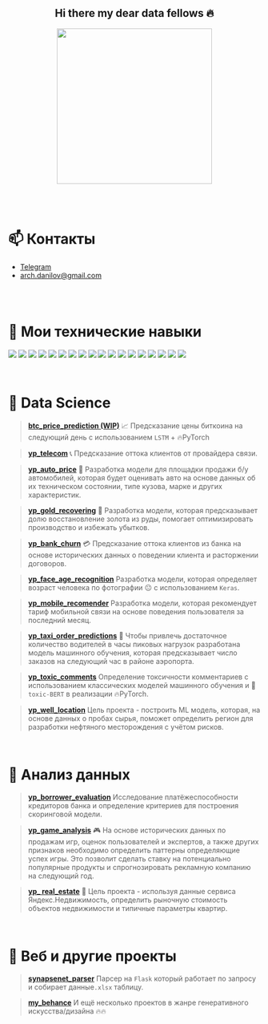 <br>
<br>
<h2 align="center">
Hi there my dear data fellows 🔥
</h2>

<div id="gif" align="center">
  <img src="https://media.tenor.com/GOj9ZF_-ZOcAAAAM/cat.gif" width="310"/>
</div>
<br>
<br>
<br>



<h1> 📫 Контакты </h1>

- [Telegram](https://t.me/ddanilov0)    
- [arch.danilov@gmail.com](arch.danilov@gmail.com)

<br>



<br>

<h1>🔧 Мои технические навыки</h1>
<!-- flat-square -->

<p align="left">
<img src="https://img.shields.io/badge/Numpy-darkblue.svg?style=for-the-badge&logo=numpy&logoColor=darkviolet&color=0d1117" />
<img src="https://img.shields.io/badge/Pandas-%23150458.svg?style=for-the-badge&logo=pandas&logoColor=darkblue&color=0d1117" />
<img src="https://img.shields.io/badge/Plotly-%233F4F75.svg?style=for-the-badge&logo=plotly&logoColor=darkblue&color=0d1117" />
<img src="https://img.shields.io/badge/SciPy-%230C55A5.svg?style=for-the-badge&logo=scipy&logoColor=blue&color=0d1117" />
<img src="https://img.shields.io/badge/PostgreSQL-%23316192.svg?style=for-the-badge&logo=postgresql&logoColor=blue&color=0d1117" />
<img src="https://img.shields.io/badge/Python-3670A0?style=for-the-badge&logo=python&logoColor=blue&color=0d1117" />
<img src="https://img.shields.io/badge/Excel-darkgreen?style=for-the-badge&logo=microsoft-excel&logoColor=green&color=0d1117" />
<img src="https://img.shields.io/badge/Tableau-E97627?style=for-the-badge&logo=Tableau&logoColor=yellow&color=0d1117" />
<img src="https://img.shields.io/badge/PowerBI-E97627?style=for-the-badge&logo=PowerBI&logoColor=oranged&color=0d1117" />
<img src="https://img.shields.io/badge/Sklearn-%23F7931E.svg?style=for-the-badge&logo=scikit-learn&logoColor=orange&color=0d1117" />
<img src="https://img.shields.io/badge/postman-orange.svg?style=for-the-badge&logo=postman&logoColor=orange&color=0d1117" />
<img src="https://img.shields.io/badge/jupyter-orange.svg?style=for-the-badge&logo=jupyter&logoColor=orange&color=0d1117" />
<img src="https://img.shields.io/badge/TensorFlow-%23FF6F00.svg?style=for-the-badge&logo=TensorFlow&logoColor=orangered&color=0d1117" />
<img src="https://img.shields.io/badge/PyTorch-%23EE4C2C.svg?style=for-the-badge&logo=PyTorch&logoColor=%23D00000&color=0d1117" />
<img src="https://img.shields.io/badge/Keras-%23D00000.svg?style=for-the-badge&logo=Keras&logoColor=%23D00000&color=0d1117" />
  <img src="https://img.shields.io/badge/flask-%23000.svg?style=for-the-badge&logo=flask&logoColor=white&color=0d1117" />
  <img src="https://img.shields.io/badge/bash-%23000.svg?style=for-the-badge&logo=gnu-bash&logoColor=white&color=0d1117" />
<img src="https://img.shields.io/badge/-VBA-greendark?style=for-the-badge&logoColor=white&color=0d1117" />
</p>


<br>


<h1>🔬 Data Science</h1>


<blockquote>

[**btc_price_prediction (WIP)**](https://github.com/ootho/btc_timeseries_analysis/blob/master/price_prediction.ipynb) 
📈 Предсказание цены биткоина на следующий день с использованием `LSTM` + 🔥PyTorch 
</blockquote>

<blockquote>
  
[**yp_telecom**](https://github.com/ootho/data_science/tree/main/yp_telecom)
📞 Предсказание оттока клиентов от провайдера связи.  
</blockquote>
  
<blockquote>

[**yp_auto_price**](https://github.com/ootho/data_science/blob/main/yp_auto_price_prediction/auto_price.ipynb)
🚗 Разработка модели для площадки продажи б/у автомобилей, которая будет оценивать авто на основе данных об их техническом состоянии, типе кузова, марке и других характеристик.
</blockquote>

<blockquote>

[**yp_gold_recovering**](https://github.com/ootho/data_science/blob/main/yp_gold_recovering/gold_recovering.ipynb)
🧈 Разработка модели, которая предсказывает долю восстановление золота из руды, помогает оптимизировать производство и избежать убытков. 
</blockquote>
  
<blockquote>

[**yp_bank_churn**](https://github.com/ootho/data_science/blob/main/yp_bank_churn/bank_churn.ipynb)
💳 Предсказание оттока клиентов из банка на основе исторических данных о поведении клиента и расторжении договоров.
</blockquote>

<blockquote>

[**yp_face_age_recognition**](https://github.com/ootho/data_science/blob/main/yp_face_age_recognition_keras/face_age_recognition_keras.ipynb)
Разработка модели, которая определяет возраст человека по фотографии 😐 с использованием `Keras`.
</blockquote>

<blockquote>

[**yp_mobile_recomender**](https://github.com/ootho/data_science/blob/main/yp_mobile_recomender/mobile_recomender.ipynb)
 Разработка модели, которая рекомендует тариф мобильной связи на основе поведения пользователя за последний месяц.
</blockquote>

<blockquote>

[**yp_taxi_order_predictions**](https://github.com/ootho/data_science/blob/main/yp_taxi_orders_prediction/taxi_orders_prediction.ipynb)
🚖 Чтобы привлечь достаточное количество водителей в часы пиковых нагрузок разработана модель машинного обучения, которая предсказывает число заказов на следующий час в районе аэропорта.
</blockquote>

<blockquote>

[**yp_toxic_comments**](https://github.com/ootho/data_science/blob/main/yp_toxic_comments/toxic_comments.ipynb)
 Определение токсичности комментариев с использованием классических моделей машинного обучения и 🤗`toxic-BERT` в реализации 🔥PyTorch.
</blockquote>

<blockquote>

[**yp_well_location**](https://github.com/ootho/data_science/blob/main/yp_well_location/well_location.ipynb)
 Цель проекта - построить ML модель, которая, на основе данных о пробах сырья, поможет определить регион для разработки нефтяного месторождения с учётом рисков.
</blockquote>
<br>


<h1>🔭 Анализ данных</h1>

<blockquote>

[**yp_borrower_evaluation**](https://github.com/ootho/data_analysis/blob/main/yp_borrower_evaluation/yp_borrower_evaluation.ipynb)
 Исследование платёжеспособности кредиторов банка и определение критериев для построения скоринговой модели.
</blockquote>

<blockquote>

[**yp_game_analysis**](https://github.com/ootho/data_analysis/blob/main/yp_game_analysis/game_analysis.ipynb)
 🎮 На основе исторических данных по продажам игр, оценок пользователей и экспертов, а также других признаков необходимо определить паттерны определяющие успех игры. Это позволит сделать ставку на потенциально популярные продукты и спрогнозировать рекламную компанию на следующий год.
</blockquote>

<blockquote>

[**yp_    real_estate**](https://github.com/ootho/data_analysis/blob/main/yp_real_estate/real_estate.ipynb)
 🏡 Цель проекта - используя данные сервиса Яндекс.Недвижимость, определить рыночную стоимость объектов недвижимости и типичные параметры квартир.
</blockquote>





<br>


<h1>💾 Веб и другие проекты</h1>

<blockquote>

[**synapsenet_parser**](https://github.com/ootho/synapsenet_to_excel)
 Парсер на `Flask` который работает по запросу и собирает данные`.xlsx` таблицу.
</blockquote>

<blockquote>

[**my_behance**](https://www.behance.net/daniildanilov)
 И ещё несколько проектов в жанре генеративного искусства/дизайна 🔥🔥
</blockquote>

<br>
